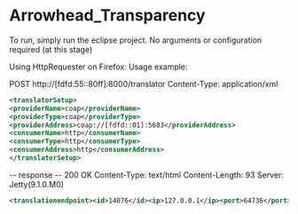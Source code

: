 # Arrowhead_Transparency

To run, simply run the eclipse project. No arguments or configuration required (at this stage)


Using HttpRequester on Firefox:
Usage example:

POST http://[fdfd:55::80ff]:8000/translator
Content-Type: application/xml
```xml
<translatorSetup>
<providerName>coap</providerName>
<providerType>coap</providerType>
<providerAddress>coap://[fdfd::01]:5683</providerAddress>
<consumerName>http</consumerName>
<consumerType>http</consumerType>
<consumerAddress>http</consumerAddress>
</translatorSetup>
```
 -- response --
200 OK
Content-Type:  text/html
Content-Length:  93
Server:  Jetty(9.1.0.M0)
```xml
<translationendpoint><id>14076</id><ip>127.0.0.1</ip><port>64736</port></translationendpoint>
```


